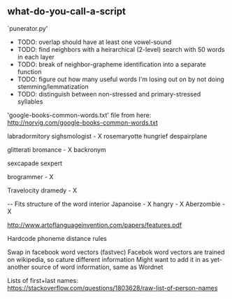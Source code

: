 ## what-do-you-call-a-script

`punerator.py'

* TODO: overlap should have at least one vowel-sound
* TODO: find neighbors with a heirarchical (2-level) search with 50 words in each layer
* TODO: break of neighbor-grapheme identification into a separate function
* TODO: figure out how many useful words I'm losing out on by not doing stemming/lemmatization
* TODO: distinguish between non-stressed and primary-stressed syllables

'google-books-common-words.txt' file from here: http://norvig.com/google-books-common-words.txt

labradormitory
sighsmologist - X
rosemaryotte
hungrief
despairplane



glitterati
bromance - X
backronym

sexcapade
sexpert

brogrammer - X

Travelocity
dramedy - X

-- Fits structure of the word interior
Japanoise - X
hangry - X
Aberzombie - X


http://www.artoflanguageinvention.com/papers/features.pdf

Hardcode phoneme distance rules

Swap in facebook word vectors (fastvec)
Facebok word vectors are trained on wikipedia, so cature different information
Might want to add it in as yet-another source of word information, same as Wordnet

Lists of first+last names: https://stackoverflow.com/questions/1803628/raw-list-of-person-names